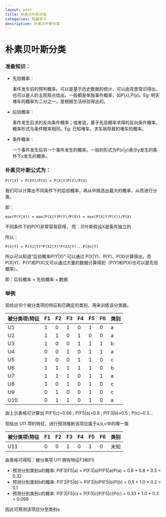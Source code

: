 ```yaml
---
layout: post
title: 朴素贝叶斯分类
categories: 机器学习
description: 朴素贝叶斯分类
---
```


# 朴素贝叶斯分类

### 准备知识：

* 先验概率：

    事件发生前的预判概率。可以是基于历史数据的统计，可以由背景常识得出，也可以是人的主观观点给出。一般都是单独事件概率，如P(x),P(y)。Eg: 明天堵车的概率为二分之一，是根据生活经验得出的。

* 后验概率：

    事件发生后求的反向条件概率；或者说，基于先验概率求得的反向条件概率。概率形式与条件概率相同。Eg: 已知堵车，求车祸导致的堵车的概率。

* 条件概率：

    一个事件发生后另一个事件发生的概率。一般的形式为P(x|y)表示y发生的条件下x发生的概率。

### 朴素贝叶斯公式为：

```
P(Y|X) = P(XY)/P(X) = P(X|Y)P(Y)/P(X)
```

我们可以计算出不同条件下的后验概率，再从中挑选出最大的概率，从而进行分类。

即：

```
max(P(Y|X)) = max(P(X|Y)P(Y)/P(X)) = max(P(X|Y)P(Y))/P(X)
```

不同条件下的P(Y)非常容易获得，
而：贝叶斯假设X是条件独立的

所以：

```
P(X|Y) = P(X1|Y)*P(X2|Y)*P(X3|Y)...P(Xn|Y)
```

所以可以知道“后验概率P(Y|X)” 可以通过 P(X|Y)、P(Y)、P(X)计算得出。而P(X|Y)、P(Y)和P(X)又可以通过大量的数据计算得到（P(Y)和P(X)也可以是先验概率）。

即：后验概率 = 先验概率 + 数据

### 举例

现给出10个被分类项的特征和已确定的类别，用来训练该分类器。

| 被分类项\特征  | F1  |  F2 | F3  | F4  | F5  | F6  | 类别  |
|---|---|---|---|---|---|---|---|
| U1  | 1  | 0 | 1  | 0  |  1 |  0 |  a |
| U2  | 1  | 1 | 0  | 1  |  0 |  0 |  a |
| U3  | 1  | 0 | 0  | 1  |  1 |  1 |  b |
| U4  | 0  | 0 | 1  | 0  |  1 |  1 |  a |
| U5  | 1  | 0 | 0  | 1  |  1 |  0 |  c |
| U6  | 1  | 1 | 1  | 1  |  1 |  0 |  b |
| U7  | 1  | 1 | 1  | 0  |  1 |  1 |  a |
| U8  | 1  | 0 | 1  | 0  |  1 |  0 |  c |
| U9  | 0  | 1 | 0  | 0  |  1 |  0 |  c |
| U10  | 0  | 1 | 1 | 0  |  1 |  0 |  a |

由上示表格可计算出 P(F1|c)=0.66 ; P(F5|a)=0.8 ; P(F3|b)=0.5 ; P(c)=0.3…

现给出 U11 项的特征，进行预测推断该项应属于a,b,c中的哪一类

| 被分类项\特征  | F1  |  F2 | F3  | F4  | F5  | F6  | 类别  |
|---|---|---|---|---|---|---|---|
| U11  | 0  | 0 | 1  | 0  |  1 |  0 |  未知 |

由表格可得知：被分类项 U11 拥有特征F3和F5

* 预测分到类别a的概率: P(F3|F5|a) = P(F3|a)P(F5|a)P(a) = 0.8 * 0.8 * 0.5 = 0.32
* 预测分到类别b的概率: P(F3|F5|b) = P(F3|b)P(F5|b)P(b) = 0.5 * 1.0 * 0.2 = 0.1
* 预测分到类别c的概率: P(F3|F5|c) = P(F3|c)P(F5|c)P(c) = 0.33 * 1.0 * 0.3 = 0.099

因此可预测该项应分至类别a